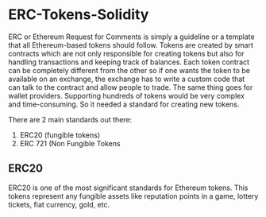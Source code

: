 # ERC-Tokens-Solidity

ERC or Ethereum Request for Comments is simply a guideline or a template that all Ethereum-based tokens should follow. Tokens are created by smart contracts which are not only responsible for creating tokens but also for handling transactions and keeping track of balances. Each token contract can be completely different from the other so if one wants the token to be available on an exchange, the exchange has to write a custom code that can talk to the contract and allow people to trade. 
The same thing goes for wallet providers. Supporting hundreds of tokens would be very complex and time-consuming.  So it needed a standard for creating new tokens.

There are 2 main standards out there:
1. ERC20 (fungible tokens)
2. ERC 721 (Non Fungible Tokens

## ERC20 
ERC20 is one of the most significant standards for Ethereum tokens. This tokens represent any fungible assets like reputation points in a game, lottery tickets, fiat currency, gold, etc. 
